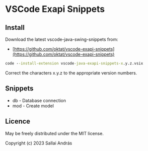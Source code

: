 # VSCode Exapi Snippets

## Install

Download the latest vscode-java-swing-snippets from:

* [https://github.com/oktat/vscode-exapi-snippets](https://github.com/oktat/vscode-exapi-snippets)

```cmd
code --install-extension vscode-java-exapi-snippets-x.y.z.vsix
```

Correct the characters x.y.z to the appropriate version numbers.

## Snippets

* db - Database connection
* mod - Create model

## Licence

May be freely distributed under the MIT license.

Copyright (c) 2023 Sallai András
